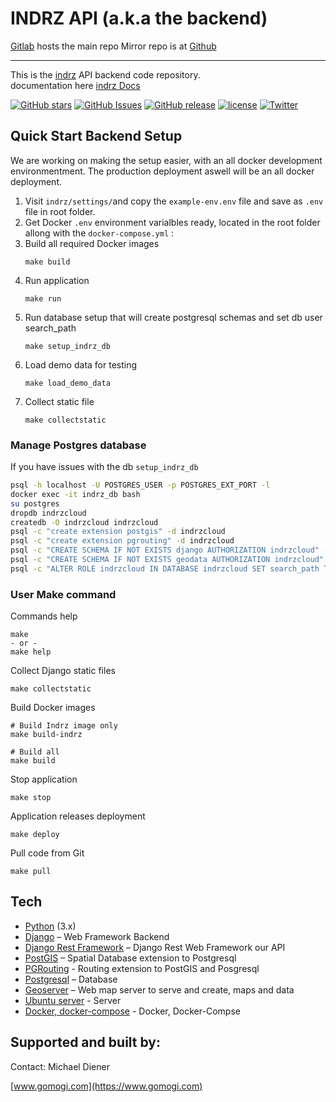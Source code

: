 # INDRZ API (a.k.a the backend)
[Gitlab](https://gitlab.com/indrz/indrz-backend) hosts the main repo 
Mirror repo is at [Github](https://github.com/indrz/indrz-be)

----------------------

This is the [indrz](https://www.indrz.com) API backend code repository.  
documentation here [indrz Docs](https://gitlab.com/indrz/indrz-doc)


[![GitHub stars](https://img.shields.io/github/stars/indrz/indrz.svg?style=flat-square)](https://github.com/indrz/indrz/stargazers)
[![GitHub Issues](https://img.shields.io/github/issues/indrz/indrz.svg)](https://github.com/indrz/indrz/issues)
[![GitHub release](https://img.shields.io/github/release/indrz/indrz.svg)](https://github.com/indrz/indrz/releases)
[![license](https://img.shields.io/badge/license-AGPL-blue.svg?style=flat-square)](https://raw.githubusercontent.com/indrz/indrz/master/LICENSE)
[![Twitter](https://img.shields.io/twitter/url/https/github.com/indrz/indrz.svg?style=social)](https://twitter.com/intent/tweet?text=Wow:&url=%5Bobject%20Object%5D)

## Quick Start Backend Setup
We are working on making the setup easier, with an all docker development
environmentment.  The production deployment aswell will be an all docker
deployment.


1. Visit `indrz/settings/`and copy the `example-env.env` file and save as `.env` file in root folder.
1. Get Docker `.env`  environment varialbles ready, located in the root folder
   allong with the `docker-compose.yml` :
1. Build all required Docker images
    ```
    make build
    ```
1. Run application
    ```
    make run
    ```
1. Run database setup that will create postgresql schemas and set db user search_path
    ```
    make setup_indrz_db
    ```
1. Load demo data for testing
    ```
    make load_demo_data
    ```
1. Collect static file
    ```
    make collectstatic
    ```
### Manage Postgres database
If you have issues with the db `setup_indrz_db`

```bash
psql -h localhost -U POSTGRES_USER -p POSTGRES_EXT_PORT -l
docker exec -it indrz_db bash
su postgres
dropdb indrzcloud
createdb -O indrzcloud indrzcloud
psql -c "create extension postgis" -d indrzcloud
psql -c "create extension pgrouting" -d indrzcloud
psql -c "CREATE SCHEMA IF NOT EXISTS django AUTHORIZATION indrzcloud" -d indrzcloud
psql -c "CREATE SCHEMA IF NOT EXISTS geodata AUTHORIZATION indrzcloud" -d indrzcloud
psql -c "ALTER ROLE indrzcloud IN DATABASE indrzcloud SET search_path TO django,geodata,public;" -d indrzcloud
```

### User Make command

Commands help

```
make
- or -
make help
```

Collect Django static files
```
make collectstatic
```

Build Docker images

```
# Build Indrz image only
make build-indrz

# Build all
make build
```

Stop application 
```
make stop
```

Application releases deployment 
```
make deploy
```

Pull code from Git 
```
make pull
```

## Tech

* [Python](https://python.org) (3.x)
* [Django](http://djangoproject.com) – Web Framework Backend
* [Django Rest Framework](http://www.django-rest-framework.org) – Django Rest Web Framework our API
* [PostGIS](http://postgis.net) – Spatial Database extension to Postgresql
* [PGRouting](http://pgrouting.org) - Routing extension to PostGIS and Posgresql
* [Postgresql](http://www.postgresql.org) – Database
* [Geoserver](http://geoserver.org) – Web map server to serve and create, maps and data
* [Ubuntu server](https://ubuntu.com/) - Server
* [Docker, docker-compose](https://docker.com/) - Docker, Docker-Compse

## Supported and built by:

Contact: Michael Diener

[www.gomogi.com](https://www.gomogi.com)



